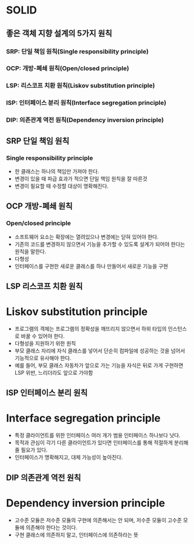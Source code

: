 # SOLID
## 좋은 객체 지향 설계의 5가지 원칙



### SRP: 단일 책임 원칙(Single responsibility principle)

### OCP: 개방-폐쇄 원칙(Open/closed principle)

### LSP: 리스코프 치환 원칙(Liskov substitution principle)

### ISP: 인터페이스 분리 원칙(Interface segregation principle)

### DIP: 의존관계 역전 원칙(Dependency inversion principle)





## SRP 단일 책임 원칙
### Single responsibility principle
- 한 클래스는 하나의 책임만 가져야 한다.
- 변경이 있을 때 파급 효과가 적으면 단일 책임 원칙을 잘 따른것
- 변경이 필요할 때 수정할 대상이 명확해진다.




## OCP 개방-폐쇄 원칙
### Open/closed principle
- 소프트웨어 요소는 확장에는 열려있으나 변경에는 닫혀 있어야 한다.
- 기존의 코드를 변경하지 않으면서 기능을 추가할 수 있도록 설계가 되어야 한다는 원칙을 말한다.
- 다형성
- 인터페이스를 구현한 새로운 클래스를 하나 만들어서 새로운 기능을 구현


## LSP 리스코프 치환 원칙
# Liskov substitution principle
- 프로그램의 객체는 프로그램의 정확성을 깨뜨리지 않으면서 하위 타입의 인스턴스로 바꿀 수 있어야 한다.
- 다형성을 지원하기 위한 원칙
- 부모 클래스 자리에 자식 클래스를 넣어서 단순히 컴파일에 성공하는 것을 넘어서 기능적으로 유사해야 한다.
- 예를 들어, 부모 클래스 자동차가 앞으로 가는 기능을 자식은 뒤로 가게 구현하면 LSP 위반, 느리더라도 앞으로 가야함


## ISP 인터페이스 분리 원칙
# Interface segregation principle
- 특정 클라이언트를 위한 인터페이스 여러 개가 범용 인터페이스 하나보다 낫다.
- 목적과 관심이 각기 다른 클라이언트가 있다면 인터페이스를 통해 적절하게 분리해줄 필요가 있다.
- 인터페이스가 명확해지고, 대체 가능성이 높아진다.


## DIP 의존관계 역전 원칙
# Dependency inversion principle
- 고수준 모듈은 저수준 모듈의 구현에 의존해서는 안 되며, 저수준 모듈이 고수준 모듈에 의존해야 한다는 것이다.
- 구현 클래스에 의존하지 말고, 인터페이스에 의존하라는 뜻
